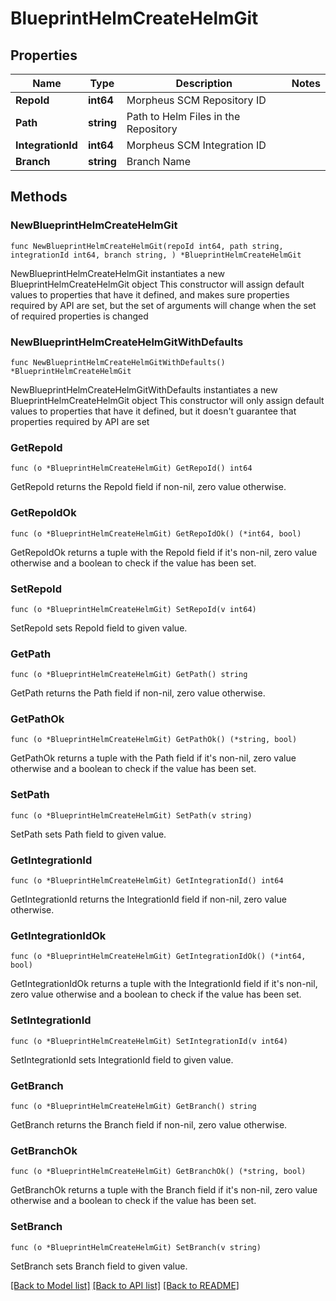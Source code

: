 # BlueprintHelmCreateHelmGit

## Properties

Name | Type | Description | Notes
------------ | ------------- | ------------- | -------------
**RepoId** | **int64** | Morpheus SCM Repository ID | 
**Path** | **string** | Path to Helm Files in the Repository | 
**IntegrationId** | **int64** | Morpheus SCM Integration ID | 
**Branch** | **string** | Branch Name | 

## Methods

### NewBlueprintHelmCreateHelmGit

`func NewBlueprintHelmCreateHelmGit(repoId int64, path string, integrationId int64, branch string, ) *BlueprintHelmCreateHelmGit`

NewBlueprintHelmCreateHelmGit instantiates a new BlueprintHelmCreateHelmGit object
This constructor will assign default values to properties that have it defined,
and makes sure properties required by API are set, but the set of arguments
will change when the set of required properties is changed

### NewBlueprintHelmCreateHelmGitWithDefaults

`func NewBlueprintHelmCreateHelmGitWithDefaults() *BlueprintHelmCreateHelmGit`

NewBlueprintHelmCreateHelmGitWithDefaults instantiates a new BlueprintHelmCreateHelmGit object
This constructor will only assign default values to properties that have it defined,
but it doesn't guarantee that properties required by API are set

### GetRepoId

`func (o *BlueprintHelmCreateHelmGit) GetRepoId() int64`

GetRepoId returns the RepoId field if non-nil, zero value otherwise.

### GetRepoIdOk

`func (o *BlueprintHelmCreateHelmGit) GetRepoIdOk() (*int64, bool)`

GetRepoIdOk returns a tuple with the RepoId field if it's non-nil, zero value otherwise
and a boolean to check if the value has been set.

### SetRepoId

`func (o *BlueprintHelmCreateHelmGit) SetRepoId(v int64)`

SetRepoId sets RepoId field to given value.


### GetPath

`func (o *BlueprintHelmCreateHelmGit) GetPath() string`

GetPath returns the Path field if non-nil, zero value otherwise.

### GetPathOk

`func (o *BlueprintHelmCreateHelmGit) GetPathOk() (*string, bool)`

GetPathOk returns a tuple with the Path field if it's non-nil, zero value otherwise
and a boolean to check if the value has been set.

### SetPath

`func (o *BlueprintHelmCreateHelmGit) SetPath(v string)`

SetPath sets Path field to given value.


### GetIntegrationId

`func (o *BlueprintHelmCreateHelmGit) GetIntegrationId() int64`

GetIntegrationId returns the IntegrationId field if non-nil, zero value otherwise.

### GetIntegrationIdOk

`func (o *BlueprintHelmCreateHelmGit) GetIntegrationIdOk() (*int64, bool)`

GetIntegrationIdOk returns a tuple with the IntegrationId field if it's non-nil, zero value otherwise
and a boolean to check if the value has been set.

### SetIntegrationId

`func (o *BlueprintHelmCreateHelmGit) SetIntegrationId(v int64)`

SetIntegrationId sets IntegrationId field to given value.


### GetBranch

`func (o *BlueprintHelmCreateHelmGit) GetBranch() string`

GetBranch returns the Branch field if non-nil, zero value otherwise.

### GetBranchOk

`func (o *BlueprintHelmCreateHelmGit) GetBranchOk() (*string, bool)`

GetBranchOk returns a tuple with the Branch field if it's non-nil, zero value otherwise
and a boolean to check if the value has been set.

### SetBranch

`func (o *BlueprintHelmCreateHelmGit) SetBranch(v string)`

SetBranch sets Branch field to given value.



[[Back to Model list]](../README.md#documentation-for-models) [[Back to API list]](../README.md#documentation-for-api-endpoints) [[Back to README]](../README.md)


